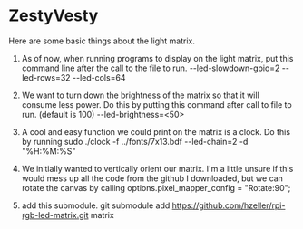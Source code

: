# ZestyVesty

Here are some basic things about the light matrix.

1. As of now, when running programs to display on the light matrix, put this command line after the call to the file to run. 
--led-slowdown-gpio=2 --led-rows=32 --led-cols=64

2. We want to turn down the brightness of the matrix so that it will consume less power. Do this by putting this command after call to file to run. (default is 100)
--led-brightness=<50>

3. A cool and easy function we could print on the matrix is a clock. Do this by running sudo ./clock -f ../fonts/7x13.bdf --led-chain=2 -d "%H:%M:%S"

4. We initially wanted to vertically orient our matrix. I'm a little unsure if this would mess up all the code from the github I downloaded, but we can rotate the canvas by calling   options.pixel_mapper_config = "Rotate:90";

5. add this submodule. git submodule add https://github.com/hzeller/rpi-rgb-led-matrix.git matrix


